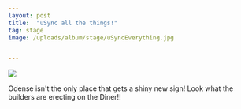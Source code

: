 ```yaml
---
layout: post
title:  "uSync all the things!"
tag: stage
image: /uploads/album/stage/uSyncEverything.jpg


---
```


![]({{page.image}})

Odense isn't the only place that gets a shiny new sign! Look what the builders are erecting on the Diner!! 